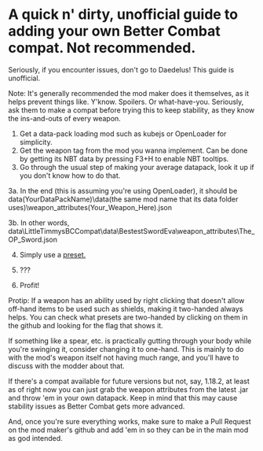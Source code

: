 # A quick n' dirty, unofficial guide to adding your own Better Combat compat. Not recommended.
Seriously, if you encounter issues, don't go to Daedelus! This guide is unofficial.


Note: It's generally recommended the mod maker does it themselves, as it helps prevent things like. Y'know. Spoilers. Or what-have-you. Seriously, ask them to make a compat before trying this to keep stability, as they know the ins-and-outs of every weapon.

1. Get a data-pack loading mod such as kubejs or OpenLoader for simplicity.
2. Get the weapon tag from the mod you wanna implement. Can be done by getting its NBT data by pressing F3+H to enable NBT tooltips.
3. Go through the usual step of making your average datapack, look it up if you don't know how to do that.

3a. In the end (this is assuming you're using OpenLoader), it should be data\(YourDataPackName)\data\(the same mod name that its data folder uses)\weapon_attributes\(Your_Weapon_Here).json

3b. In other words, data\LittleTimmysBCCompat\data\BestestSwordEva\weapon_attributes\The_OP_Sword.json

4. Simply use a [preset.](https://github.com/ZsoltMolnarrr/BetterCombat/blob/1.19.X/README.md#using-a-preset)

5. ???
6. Profit!


Protip:
If a weapon has an ability used by right clicking that doesn't allow off-hand items to be used such as shields, making it two-handed always helps. You can check what presets are two-handed by clicking on them in the github and looking for the flag that shows it. 

If something like a spear, etc. is practically gutting through your body while you're swinging it, consider changing it to one-hand. This is mainly to do with the mod's weapon itself not having much range, and you'll have to discuss with the modder about that.

If there's a compat available for future versions but not, say, 1.18.2, at least as of right now you can just grab the weapon attributes from the latest .jar and throw 'em in your own datapack. Keep in mind that this may cause stability issues as Better Combat gets more advanced.

And, once you're sure everything works, make sure to make a Pull Request on the mod maker's github and add 'em in so they can be in the main mod as god intended.
